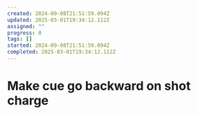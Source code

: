 ```yaml
---
created: 2024-09-08T21:51:59.094Z
updated: 2025-03-01T19:34:12.112Z
assigned: ""
progress: 0
tags: []
started: 2024-09-08T21:51:59.094Z
completed: 2025-03-01T19:34:12.112Z
---
```


# Make cue go backward on shot charge

